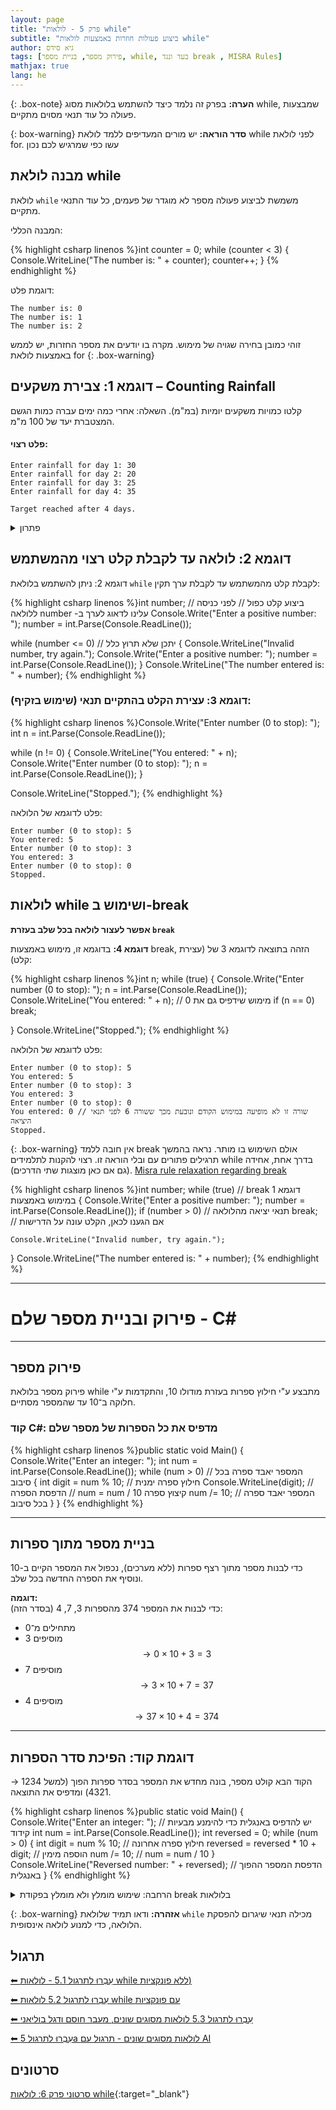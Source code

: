 ```yaml
---
layout: page
title: "פרק 5 - לולאות while"
subtitle: "ביצוע פעולות חוזרות באמצעות לולאות while"
author: גיא סידס
tags: [פירוק מספר, בניית מספר, while, בעד ונגד break , MISRA Rules]
mathjax: true
lang: he
---
```


{: .box-note}
**הערה:** בפרק זה נלמד כיצד להשתמש בלולאות מסוג while, שמבצעות פעולה כל עוד תנאי מסוים מתקיים.

{: box-warning}
**סדר הוראה:** יש מורים המעדיפים ללמד לולאת while לפני לולאת for. עשו כפי שמרגיש לכם נכון

## מבנה לולאת while

לולאת `while` משמשת לביצוע פעולה מספר לא מוגדר של פעמים, כל עוד התנאי מתקיים.

המבנה הכללי:

{% highlight csharp linenos %}int counter = 0;
while (counter < 3)
{
    Console.WriteLine("The number is: " + counter);
    counter++;
}
{% endhighlight %}

דוגמת פלט:

```
The number is: 0
The number is: 1
The number is: 2
```

זוהי כמובן בחירה שגויה של מימוש. מקרה בו יודעים את מספר החזרות, יש לממש באמצעות לולאת for
{: .box-warning}

## דוגמא 1: צבירת משקעים – Counting Rainfall

קלטו כמויות משקעים יומיות (במ"מ). השאלה: אחרי כמה ימים עברה כמות הגשם המצטברת יעד של 100 מ"מ. 


#### פלט רצוי:

```
Enter rainfall for day 1: 30
Enter rainfall for day 2: 20
Enter rainfall for day 3: 25
Enter rainfall for day 4: 35

Target reached after 4 days.
```
<details><summary>פתרון</summary>

{% highlight csharp linenos %}int totalRainfall = 0;
int daysCount = 0;

while (totalRainfall < 100)
{
    daysCount++;
    Console.Write($"Enter rainfall for day {daysCount}: ");
    int dailyRainfall = int.Parse(Console.ReadLine());
    totalRainfall += dailyRainfall; // צבירה
}

Console.WriteLine($"\nTarget reached after {daysCount} days.");
{% endhighlight %}

</details>

## דוגמא 2: לולאה עד לקבלת קלט רצוי מהמשתמש

דוגמא 2: ניתן להשתמש בלולאת `while` לקבלת קלט מהמשתמש עד לקבלת ערך תקין:

{% highlight csharp linenos %}int number;
// ביצוע קלט כפול 
// לפני כניסה ללולאה number -עלינו לדאוג לערך ב
Console.Write("Enter a positive number: ");
number = int.Parse(Console.ReadLine());

while (number <= 0) // יתכן שלא תרוץ כלל
{
    Console.WriteLine("Invalid number, try again.");
    Console.Write("Enter a positive number: ");
    number = int.Parse(Console.ReadLine());
}
Console.WriteLine("The number entered is: " + number);
{% endhighlight %}

### דוגמא 3: עצירת הקלט בהתקיים תנאי (שימוש בזקיף):

{% highlight csharp linenos %}Console.Write("Enter number (0 to stop): ");
int n = int.Parse(Console.ReadLine());

while (n != 0)
{
    Console.WriteLine("You entered: " + n);
    Console.Write("Enter number (0 to stop): ");
    n = int.Parse(Console.ReadLine());
}

Console.WriteLine("Stopped.");
{% endhighlight %}

פלט לדוגמא של הלולאה:

```
Enter number (0 to stop): 5
You entered: 5
Enter number (0 to stop): 3
You entered: 3
Enter number (0 to stop): 0
Stopped.
```

## לולאות while ושימוש ב-break

**אפשר לעצור לולאה בכל שלב בעזרת `break`**

**דוגמא 4:** בדוגמא זו, מימוש באמצעות break, הזהה בתוצאה לדוגמא 3 של (עצירת קלט):

{% highlight csharp linenos %}int n;
while (true)
{
    Console.Write("Enter number (0 to stop): ");
    n = int.Parse(Console.ReadLine());
    Console.WriteLine("You entered: " + n); // מימוש שידפיס גם את 0
    if (n == 0)
        break;
                
}
Console.WriteLine("Stopped.");
{% endhighlight %}

פלט לדוגמא של הלולאה:

```
Enter number (0 to stop): 5
You entered: 5
Enter number (0 to stop): 3
You entered: 3
Enter number (0 to stop): 0
You entered: 0 // שורה זו לא מופיעה במימוש הקודם ונובעת מכך ששורה 6 לפני תנאי היציאה
Stopped.
```

{: .box-warning}
אין חובה ללמד break אולם השימוש בו מותר. נראה בהמשך תרגילים פתורים עם ובלי הוראה זו. רצוי להקנות לתלמידים  while בדרך אחת, אחידה (גם אם כאן מוצגות שתי הדרכים). [Misra rule relaxation regarding break](https://forum.misra.org.uk/archive/index.php?thread-46.html)

{% highlight csharp linenos %}int number;
while (true) // break דוגמא 1 במימוש באמצעות 
{
    Console.Write("Enter a positive number: ");
    number = int.Parse(Console.ReadLine());
    if (number > 0) // תנאי יציאה מהלולאה
        break; // אם הגענו לכאן, הקלט עונה על הדרישות 
   
    Console.WriteLine("Invalid number, try again.");
}
Console.WriteLine("The number entered is: " + number);
{% endhighlight %}



---
# פירוק ובניית מספר שלם - C#
---

## פירוק מספר

פירוק מספר בלולאת while מתבצע ע\"י חילוץ ספרות בעזרת מודולו 10, והתקדמות ע\"י חלוקה ב־10 עד שהמספר מסתיים.

### קוד C#: מדפיס את כל הספרות של מספר שלם

{% highlight csharp linenos %}public static void Main()
{
    Console.Write("Enter an integer: ");
    int num = int.Parse(Console.ReadLine());
    while (num > 0) // המספר יאבד ספרה בכל סיבוב
    {
        int digit = num % 10; // חילוץ ספרה ימנית
        Console.WriteLine(digit); // הדפסת הספרה
        // num = num / 10 קיצוץ ספרה
        num /= 10; // המספר יאבד ספרה בכל סיבוב
    }
}
{% endhighlight %}

---

## בניית מספר מתוך ספרות

כדי לבנות מספר מתוך רצף ספרות (ללא מערכים), נכפול את המספר הקיים ב-10 ונוסיף את הספרה החדשה בכל שלב.

**דוגמה:**  
כדי לבנות את המספר 374 מהספרות 3, 7, 4 (בסדר הזה):  
- מתחילים מ־0  
- מוסיפים 3 $$→ 0×10+3=3$$  
- מוסיפים 7 $$→ 3 × 10 + 7 = 37$$  
- מוסיפים 4 $$→ 37 × 10 + 4 = 374$$  

---

## דוגמת קוד: הפיכת סדר הספרות

הקוד הבא קולט מספר, בונה מחדש את המספר בסדר ספרות הפוך (למשל 1234 → 4321) ומדפיס את התוצאה.

{% highlight csharp linenos %}public static void Main()
{
    Console.Write("Enter an integer: "); // יש להדפיס באנגלית כדי להימנע מבעיות קידוד
    int num = int.Parse(Console.ReadLine());
    int reversed = 0;
    while (num > 0)
    {
        int digit = num % 10; // חילוץ ספרה אחרונה
        reversed = reversed * 10 + digit; // הוספה מימין
        num /= 10; // num = num / 10 
    }
    Console.WriteLine("Reversed number: " + reversed); // הדפסת המספר ההפוך באנגלית
}
{% endhighlight %}



<details markdown="1">
<summary>הרחבה: שימוש מומלץ ולא מומלץ בפקודת break בלולאות</summary>

השימוש בפקודת `break` יכול להיות שימושי מאוד במצבים מסוימים, אך עלול להפריע לקריאות הקוד במצבים אחרים. להלן המלצות מתי להשתמש ומתי להימנע:

### מתי נכון להשתמש ב-break?

#### 1. **בלולאה עם יציאה ברורה על סמך קלט המשתמש**:

```csharp
while (true)
{
    string input = Console.ReadLine();
    if (input == "exit")
        break; // יציאה ברורה מהלולאה
}
```

### מתי מומלץ להימנע מ-break?

#### 1. **כשהתנאי לסיום פשוט וברור מספיק ויכול להיות מוצג בכותרת הלולאה**:

לדוגמה, בדיקת מספר ראשוני היא דוגמה טובה שבה אפשר להימנע משימוש ב-break כי התנאי ברור:

```csharp
int num = 17;
bool isPrime = true;
int i = 2;

while (i < num && isPrime)
{
    if (num % i == 0)
        isPrime = false;
    i++;
}

if (isPrime)
    Console.WriteLine("Prime number");
else
    Console.WriteLine("Not a prime number");
```


---

### עצות נוספות ממומחה:
(חלק מההסבר מבוסס על ידע נוסף שעדיין לא למדנו)

> בגדול זה משתנה קצת מחברה לחברה, בסוף לרוב החברות יש הסבר פנימי למה מותר ומה אסור.
>
> אבל הגישה שהיא לדעתו הכי טובה היא כזו:
>
> אם הקוד בתוך הלולאה הוא באורך של מספר שורות ומאוד קריא, אין שום בעיה להשתמש ב-break. הוא מעדיף את זה על פני הגדרת משתנה בוליאני והוספת if או משהו כזה.
>
> מה שלא מומלץ, זה להשתמש בזה בתוך קוד ארוך ומסובך שבתוך לולאה. קל מאוד לשכוח מה-break בקונטקסט כזה.
>
> למרות שכמובן, אם ישנו קוד ארוך ומסובך בתוך לולאה, כנראה שמשהו כבר לא בסדר – ושאמורה להיות פונקציה (או אפילו פונקציות) שמוגדרת מחוץ ללולאה ומסדרת את העניין בצורה טובה. ואז שוב אפשר להשתמש ב-break 😀

---

לסיכום, השתמשו ב-`break` כאשר הוא תורם לקריאות הקוד וליעילות, אך הקפידו להימנע משימוש בו כשהוא עלול להקשות על הבנת הקוד.

</details>




{: .box-warning}
**אזהרה:** ודאו תמיד שלולאת `while` מכילה תנאי שיגרום להפסקת הלולאה, כדי למנוע לולאה אינסופית.

## תרגול

[⬅ עִבְרוּ לתרגול 5.1 - לולאות while ללא פונקציות)](/cs/Chapter5Ex5.1)

[⬅ עִבְרוּ לתרגול 5.2 לולאות while עם פונקציות](/cs/Chapter5Ex5.2)

[⬅ עִבְרוּ לתרגול 5.3 לולאות מסוגים שונים, מעבר חוסם ודגל בוליאני](/cs/Chapter5Ex5.3)

[⬅ עִבְרוּ לתרגול 5a לולאות מסוגים שונים - תרגול עם AI](/cst/yesodot/ex5a)


## סרטונים

[סרטוני פרק 6: לולאות while](https://www.youtube.com/playlist?list=PLw4P_RdfuzSiWmGL7PdjcY5Sd8Fqeguo4){:target="_blank"}

